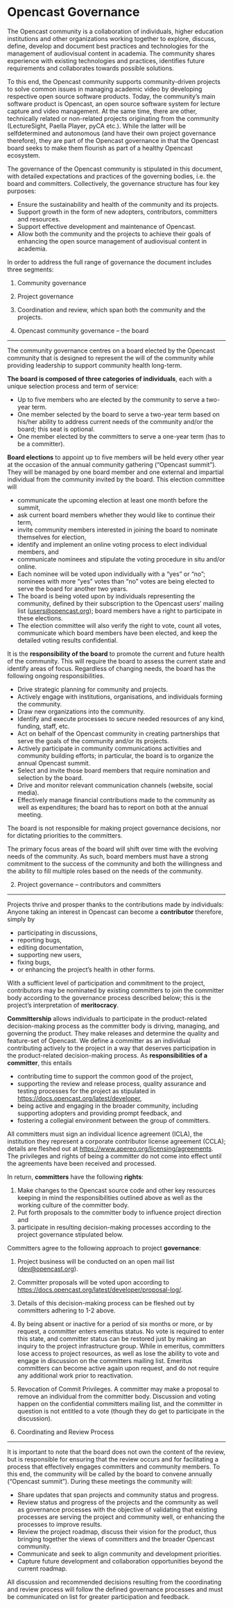 
Opencast Governance
===================

The Opencast community is a collaboration of individuals, higher education institutions and other
organizations working together to explore, discuss, define, develop and document best practices and
technologies for the management of audiovisual content in academia. The community shares experience
with existing technologies and practices, identifies future requirements and collaborates towards possible
solutions.

To this end, the Opencast community supports community-driven projects to solve common issues in
managing academic video by developing respective open source software products. Today, the
community’s main software product is Opencast, an open source software system for lecture capture and
video management. At the same time, there are other, technically related or non-related projects
originating from the community (LectureSight, Paella Player, pyCA etc.). While the latter will be selfdetermined
and autonomous (and have their own project governance therefore), they are part of the
Opencast governance in that the Opencast board seeks to make them flourish as part of a healthy
Opencast ecosystem.

The governance of the Opencast community is stipulated in this document, with detailed expectations and
practices of the governing bodies, i.e. the board and committers. Collectively, the governance structure
has four key purposes:

- Ensure the sustainability and health of the community and its projects.
- Support growth in the form of new adopters, contributors, committers and resources.
- Support effective development and maintenance of Opencast.
- Allow both the community and the projects to achieve their goals of enhancing the open source management of
  audiovisual content in academia.

In order to address the full range of governance the document includes three segments:

1. Community governance
2. Project governance
3. Coordination and review, which span both the community and the projects.



1. Opencast community governance – the board
--------------------------------------------

The community governance centres on a board elected by the Opencast community that is designed to
represent the will of the community while providing leadership to support community health long-term.

**The board is composed of three categories of individuals**, each with a unique selection process and
term of service:

- Up to five members who are elected by the community to serve a two-year term.
- One member selected by the board to serve a two-year term based on his/her ability to address current needs of the
  community and/or the board; this seat is optional.
- One member elected by the committers to serve a one-year term (has to be a committer).

**Board elections** to appoint up to five members will be held every other year at the occasion of the annual
community gathering (“Opencast summit”). They will be managed by one board member and one external
and impartial individual from the community invited by the board. This election committee will

- communicate the upcoming election at least one month before the summit,
- ask current board members whether they would like to continue their term,
- invite community members interested in joining the board to nominate themselves for election,
- identify and implement an online voting process to elect individual members, and
- communicate nominees and stipulate the voting procedure in situ and/or online.
- Each nominee will be voted upon individually with a “yes” or “no”; nominees with more “yes” votes than “no” votes are
  being elected to serve the board for another two years.
- The board is being voted upon by individuals representing the community, defined by their subscription to the Opencast
  users’ mailing list (users@opencast.org); board members have a right to participate in these elections.
- The election committee will also verify the right to vote, count all votes, communicate which board members have been
  elected, and keep the detailed voting results confidential.

It is the **responsibility of the board** to promote the current and future health of the community. This will
require the board to assess the current state and identify areas of focus. Regardless of changing needs,
the board has the following ongoing responsibilities.

- Drive strategic planning for community and projects.
- Actively engage with institutions, organisations, and individuals forming the community.
- Draw new organizations into the community.
- Identify and execute processes to secure needed resources of any kind, funding, staff, etc.
- Act on behalf of the Opencast community in creating partnerships that serve the goals of the community and/or its
  projects.
- Actively participate in community communications activities and community building efforts; in particular, the board
  is to organize the annual Opencast summit.
- Select and invite those board members that require nomination and selection by the board.
- Drive and monitor relevant communication channels (website, social media).
- Effectively manage financial contributions made to the community as well as expenditures; the board has to report on
  both at the annual meeting.

The board is not responsible for making project governance decisions, nor for dictating priorities to the
committers.

The primary focus areas of the board will shift over time with the evolving needs of the community. As
such, board members must have a strong commitment to the success of the community and both the
willingness and the ability to fill multiple roles based on the needs of the community.


2. Project governance – contributors and committers
---------------------------------------------------

Projects thrive and prosper thanks to the contributions made by individuals: Anyone taking an interest in
Opencast can become a **contributor** therefore, simply by
- participating in discussions,
- reporting bugs,
- editing documentation,
- supporting new users,
- fixing bugs,
- or enhancing the project’s health in other forms.

With a sufficient level of participation and commitment to the project, contributors may be nominated by
existing committers to join the committer body according to the governance process described below; this
is the project’s interpretation of **meritocracy**.

**Committership** allows individuals to participate in the product-related decision-making process as the
committer body is driving, managing, and governing the product. They make releases and determine the
quality and feature-set of Opencast. We define a committer as an individual contributing actively to the
project in a way that deserves participation in the product-related decision-making process. As
**responsibilities of a committer**, this entails

- contributing time to support the common good of the project,
- supporting the review and release process, quality assurance and testing processes for the project as stipulated in
  https://docs.opencast.org/latest/developer,
- being active and engaging in the broader community, including supporting adopters and providing prompt feedback, and
- fostering a collegial environment between the group of committers.

All committers must sign an individual licence agreement (ICLA), the institution they represent a corporate
contributor license agreement (CCLA); details are fleshed out at
https://www.apereo.org/licensing/agreements. The privileges and rights of being a committer do not come
into effect until the agreements have been received and processed.

In return, **committers** have the following **rights**:

1. Make changes to the Opencast source code and other key resources keeping in mind the
responsibilities outlined above as well as the working culture of the committer body.
2. Put forth proposals to the committer body to influence project direction and
3. participate in resulting decision-making processes according to the project governance stipulated below.

Committers agree to the following approach to project **governance**:

1. Project business will be conducted on an open mail list (dev@opencast.org).
2. Committer proposals will be voted upon according to https://docs.opencast.org/latest/developer/proposal-log/.
3. Details of this decision-making process can be fleshed out by committers adhering to 1-2 above.
4. By being absent or inactive for a period of six months or more, or by request, a committer enters emeritus status. No
   vote is required to enter this state, and committer status can be restored just by making an inquiry to the project
   infrastructure group. While in emeritus, committers lose access to project resources, as well as lose the ability to
   vote and engage in discussion on the committers mailing list. Emeritus committers can become active again upon
   request, and do not require any additional work prior to reactivation.
5. Revocation of Commit Privileges. A committer may make a proposal to remove an individual from the committer body.
   Discussion and voting happen on the confidential committers mailing list, and the committer in question is not
   entitled to a vote (though they do get to participate in the discussion).


3. Coordinating and Review Process
----------------------------------

It is important to note that the board does not own the content of the review, but is responsible for
ensuring that the review occurs and for facilitating a process that effectively engages committers and
community members. To this end, the community will be called by the board to convene annually
(“Opencast summit”). During these meetings the community will:

- Share updates that span projects and community status and progress.
- Review status and progress of the projects and the community as well as governance processes
with the objective of validating that existing processes are serving the project and community well,
or enhancing the processes to improve results.
- Review the project roadmap, discuss their vision for the product, thus bringing together the views
of committers and the broader Opencast community.
- Communicate and seek to align community and development priorities.
- Capture future development and collaboration opportunities beyond the current roadmap.

All discussion and recommended decisions resulting from the coordinating and review process will follow
the defined governance processes and must be communicated on list for greater participation and
feedback.
